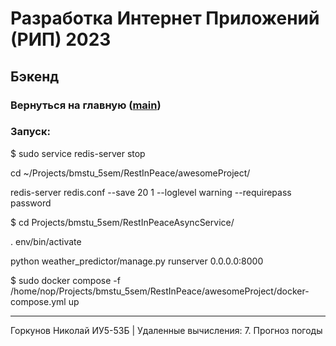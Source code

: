 # Разработка Интернет Приложений (РИП) 2023
## Бэкенд
### Вернуться на главную ([main](https://github.com/NikolayB800H/RestInPeace/tree/main))
### Запуск:
$
sudo service redis-server stop

cd ~/Projects/bmstu_5sem/RestInPeace/awesomeProject/

redis-server redis.conf --save 20 1 --loglevel warning --requirepass password

$
cd Projects/bmstu_5sem/RestInPeaceAsyncService/

. env/bin/activate

python weather_predictor/manage.py runserver 0.0.0.0:8000

$
sudo docker compose -f /home/nop/Projects/bmstu_5sem/RestInPeace/awesomeProject/docker-compose.yml up

---
Горкунов Николай ИУ5-53Б | Удаленные вычисления: 7. Прогноз погоды